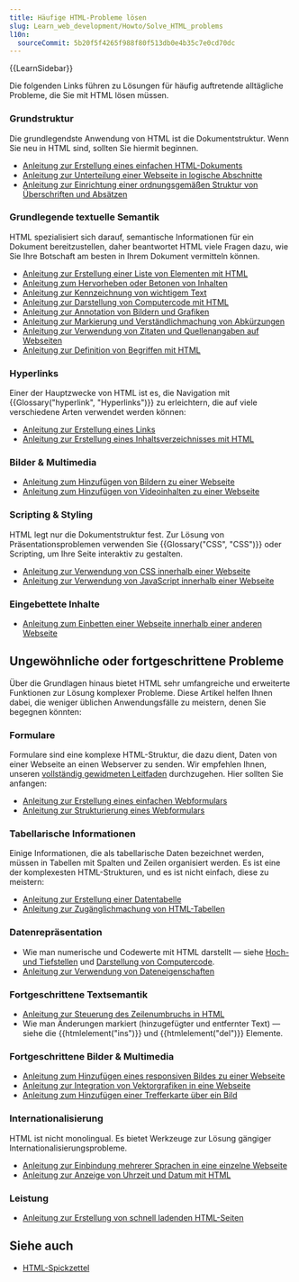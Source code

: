 ```yaml
---
title: Häufige HTML-Probleme lösen
slug: Learn_web_development/Howto/Solve_HTML_problems
l10n:
  sourceCommit: 5b20f5f4265f988f80f513db0e4b35c7e0cd70dc
---
```


{{LearnSidebar}}

Die folgenden Links führen zu Lösungen für häufig auftretende alltägliche Probleme, die Sie mit HTML lösen müssen.

### Grundstruktur

Die grundlegendste Anwendung von HTML ist die Dokumentstruktur. Wenn Sie neu in HTML sind, sollten Sie hiermit beginnen.

- [Anleitung zur Erstellung eines einfachen HTML-Dokuments](/de/docs/Learn_web_development/Core/Structuring_content/Basic_HTML_syntax#anatomy_of_an_html_document)
- [Anleitung zur Unterteilung einer Webseite in logische Abschnitte](/de/docs/Learn_web_development/Core/Structuring_content/Structuring_documents)
- [Anleitung zur Einrichtung einer ordnungsgemäßen Struktur von Überschriften und Absätzen](/de/docs/Learn_web_development/Core/Structuring_content/Headings_and_paragraphs)

### Grundlegende textuelle Semantik

HTML spezialisiert sich darauf, semantische Informationen für ein Dokument bereitzustellen, daher beantwortet HTML viele Fragen dazu, wie Sie Ihre Botschaft am besten in Ihrem Dokument vermitteln können.

- [Anleitung zur Erstellung einer Liste von Elementen mit HTML](/de/docs/Learn_web_development/Core/Structuring_content/Lists)
- [Anleitung zum Hervorheben oder Betonen von Inhalten](/de/docs/Learn_web_development/Core/Structuring_content/Emphasis_and_importance)
- [Anleitung zur Kennzeichnung von wichtigem Text](/de/docs/Learn_web_development/Core/Structuring_content/Emphasis_and_importance)
- [Anleitung zur Darstellung von Computercode mit HTML](/de/docs/Learn_web_development/Core/Structuring_content/Advanced_text_features#representing_computer_code)
- [Anleitung zur Annotation von Bildern und Grafiken](/de/docs/Learn_web_development/Core/Structuring_content/HTML_images#annotating_images_with_figures_and_figure_captions)
- [Anleitung zur Markierung und Verständlichmachung von Abkürzungen](/de/docs/Learn_web_development/Core/Structuring_content/Advanced_text_features#abbreviations)
- [Anleitung zur Verwendung von Zitaten und Quellenangaben auf Webseiten](/de/docs/Learn_web_development/Core/Structuring_content/Advanced_text_features#quotations)
- [Anleitung zur Definition von Begriffen mit HTML](/de/docs/Learn_web_development/Howto/Solve_HTML_problems/Define_terms_with_HTML)

### Hyperlinks

Einer der Hauptzwecke von HTML ist es, die Navigation mit {{Glossary("hyperlink", "Hyperlinks")}} zu erleichtern, die auf viele verschiedene Arten verwendet werden können:

- [Anleitung zur Erstellung eines Links](/de/docs/Learn_web_development/Core/Structuring_content/Creating_links)
- [Anleitung zur Erstellung eines Inhaltsverzeichnisses mit HTML](/de/docs/Learn_web_development/Core/Structuring_content/Creating_links#active_learning_creating_a_navigation_menu)

### Bilder & Multimedia

- [Anleitung zum Hinzufügen von Bildern zu einer Webseite](/de/docs/Learn_web_development/Core/Structuring_content/HTML_images#how_do_we_put_an_image_on_a_webpage)
- [Anleitung zum Hinzufügen von Videoinhalten zu einer Webseite](/de/docs/Learn_web_development/Core/Structuring_content/HTML_video_and_audio)

### Scripting & Styling

HTML legt nur die Dokumentstruktur fest. Zur Lösung von Präsentationsproblemen verwenden Sie {{Glossary("CSS", "CSS")}} oder Scripting, um Ihre Seite interaktiv zu gestalten.

- [Anleitung zur Verwendung von CSS innerhalb einer Webseite](/de/docs/Learn_web_development/Core/Styling_basics/Getting_started#adding_CSS_to_our_document)
- [Anleitung zur Verwendung von JavaScript innerhalb einer Webseite](/de/docs/Learn_web_development/Howto/Solve_HTML_problems/Use_JavaScript_within_a_webpage)

### Eingebettete Inhalte

- [Anleitung zum Einbetten einer Webseite innerhalb einer anderen Webseite](/de/docs/Learn_web_development/Core/Structuring_content/General_embedding_technologies)

## Ungewöhnliche oder fortgeschrittene Probleme

Über die Grundlagen hinaus bietet HTML sehr umfangreiche und erweiterte Funktionen zur Lösung komplexer Probleme. Diese Artikel helfen Ihnen dabei, die weniger üblichen Anwendungsfälle zu meistern, denen Sie begegnen könnten:

### Formulare

Formulare sind eine komplexe HTML-Struktur, die dazu dient, Daten von einer Webseite an einen Webserver zu senden. Wir empfehlen Ihnen, unseren [vollständig gewidmeten Leitfaden](/de/docs/Learn_web_development/Extensions/Forms) durchzugehen. Hier sollten Sie anfangen:

- [Anleitung zur Erstellung eines einfachen Webformulars](/de/docs/Learn_web_development/Extensions/Forms/Your_first_form)
- [Anleitung zur Strukturierung eines Webformulars](/de/docs/Learn_web_development/Extensions/Forms/How_to_structure_a_web_form)

### Tabellarische Informationen

Einige Informationen, die als tabellarische Daten bezeichnet werden, müssen in Tabellen mit Spalten und Zeilen organisiert werden. Es ist eine der komplexesten HTML-Strukturen, und es ist nicht einfach, diese zu meistern:

- [Anleitung zur Erstellung einer Datentabelle](/de/docs/Learn_web_development/Core/Structuring_content/HTML_table_basics)
- [Anleitung zur Zugänglichmachung von HTML-Tabellen](/de/docs/Learn_web_development/Core/Structuring_content/Table_accessibility)

### Datenrepräsentation

- Wie man numerische und Codewerte mit HTML darstellt — siehe [Hoch- und Tiefstellen](/de/docs/Learn_web_development/Core/Structuring_content/Advanced_text_features#superscript_and_subscript) und [Darstellung von Computercode](/de/docs/Learn_web_development/Core/Structuring_content/Advanced_text_features#representing_computer_code).
- [Anleitung zur Verwendung von Dateneigenschaften](/de/docs/Learn_web_development/Howto/Solve_HTML_problems/Use_data_attributes)

### Fortgeschrittene Textsemantik

- [Anleitung zur Steuerung des Zeilenumbruchs in HTML](/de/docs/Web/HTML/Element/br)
- Wie man Änderungen markiert (hinzugefügter und entfernter Text) — siehe die {{htmlelement("ins")}} und {{htmlelement("del")}} Elemente.

### Fortgeschrittene Bilder & Multimedia

- [Anleitung zum Hinzufügen eines responsiven Bildes zu einer Webseite](/de/docs/Web/HTML/Responsive_images)
- [Anleitung zur Integration von Vektorgrafiken in eine Webseite](/de/docs/Learn_web_development/Core/Structuring_content/Including_vector_graphics_in_HTML)
- [Anleitung zum Hinzufügen einer Trefferkarte über ein Bild](/de/docs/Learn_web_development/Howto/Solve_HTML_problems/Add_a_hit_map_on_top_of_an_image)

### Internationalisierung

HTML ist nicht monolingual. Es bietet Werkzeuge zur Lösung gängiger Internationalisierungsprobleme.

- [Anleitung zur Einbindung mehrerer Sprachen in eine einzelne Webseite](/de/docs/Learn_web_development/Core/Structuring_content/Webpage_metadata#setting_the_primary_language_of_the_document)
- [Anleitung zur Anzeige von Uhrzeit und Datum mit HTML](/de/docs/Learn_web_development/Core/Structuring_content/Advanced_text_features#marking_up_times_and_dates)

### Leistung

- [Anleitung zur Erstellung von schnell ladenden HTML-Seiten](/de/docs/Learn_web_development/Howto/Solve_HTML_problems/Author_fast-loading_HTML_pages)

## Siehe auch 

- [HTML-Spickzettel](/de/docs/Learn_web_development/Howto/Solve_HTML_problems/Cheatsheet)
